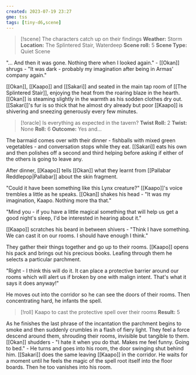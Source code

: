 ```yaml
---
created: 2023-07-19 23:27
gme: tss
tags: [tiny-d6,scene]
---
```

> [!scene] The characters catch up on their findings
> **Weather:** Storm
> **Location:** The Splintered Stair, Waterdeep
> **Scene roll:** 5
> **Scene Type:** Quiet Scene

"... And then it was gone. Nothing there when I looked again." - [[Okan]] shrugs - "It was dark - probably my imagination after being in Armas' company again."

[[Okan]], [[Kaapo]] and [[Sakari]] and seated in the main tap room of [[The Splintered Stair]], enjoying the heat from the roaring blaze in the hearth. [[Okan]] is steaming slightly in the warmth as his sodden clothes dry out. [[Sakari]]'s fur is so thick that he almost dry already but poor [[Kaapo]] is shivering and sneezing generously every few minutes.

> [!oracle] Is everything as expected in the tavern?
> **Twist Roll:** 2
> **Twist:** None
> **Roll:** 6
> **Outcome:** Yes and...

The barmaid comes over with their dinner - fishballs with mixed green vegetables - and conversation stops while they eat. [[Sakari]] eats his own and then polishes off a second and third helping before asking if either of the others is going to leave any.

After dinner, [[Kaapo]] tells [[Okan]] what they learnt from [[Pallabar Reddlepop|Pallabar]] about the skin fragment.

"Could it have been something like this Lynx creature?" [[Kaapo]]'s voice trembles a little as he speaks. [[Okan]] shakes his head - "It was my imagination, Kaapo. Nothing more tha that."

"Mind you - if you have a little magical something that will help us get a good night's sleep, I'd be interested in hearing about it."

[[Kaapo]] scratches his beard in between shivers - "Think I have something. We can cast it on our rooms. I should have enough I think."

They gather their things together and go up to their rooms. [[Kaapo]] opens his pack and brings out his precious books. Leafing through them he selects a particular parchment. 

"Right - I think this will do it. It can place a protective barrier around our rooms which will alert us if broken by one with malign intent. That's what it says it does anyway!"

He moves out into the corridor so he can see the doors of their rooms. Then concentrating hard, he infants the spell.

> [!roll] Kaapo to cast the protective spell over their rooms
> **Result:** 5

As he finishes the last phrase of the incantation the parchment begins to smoke and then suddenly crumbles in a flash of fiery light. They feel a force descend around them, shrouding their rooms, invisible but tangible to them. [[Okan]] shudders - "I hate it when you do that.  Makes me feel funny. Going to bed." - He turns and goes into his room, the door swinging shut behind him. [[Sakari]] does the same leaving [[Kaapo]] in the corridor. He waits for a moment until he feels the magic of the spell root itself into the floor boards. Then he too vanishes into his room.
